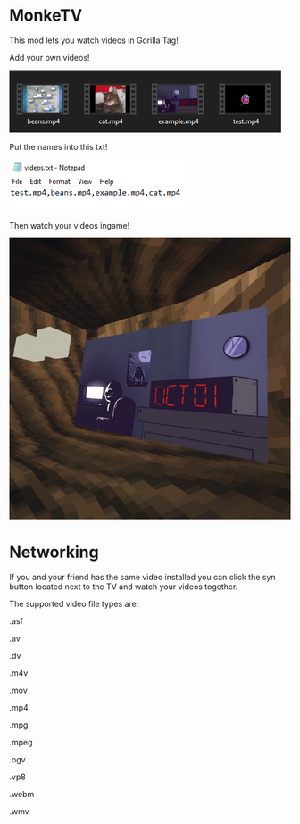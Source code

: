 # MonkeTV
This mod lets you watch videos in Gorilla Tag!

Add your own videos!

![](GitHub/video_folder_example.png)

Put the names into this txt!

![](GitHub/txt_example.png)

Then watch your videos ingame!

![](GitHub/ingame_example.jpg)

# Networking
If you and your friend has the same video installed you can click the syn button located next to the TV and watch your videos together.


The supported video file types are:

.asf

.av

.dv

.m4v

.mov

.mp4

.mpg

.mpeg

.ogv

.vp8

.webm

.wmv
